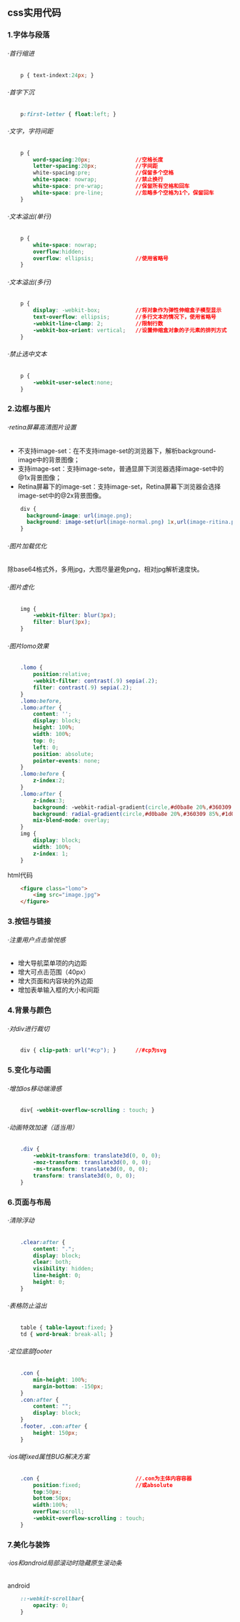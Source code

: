 ## css实用代码

### 1.字体与段落

###### ·首行缩进
```css
	p { text-indext:24px; }
```

###### ·首字下沉
```css
	p:first-letter { float:left; }
```

###### ·文字，字符间距
```css
	p {
		word-spacing:20px;				//空格长度
		letter-spacing:20px;			//字间距
		white-spacing:pre;				//保留多个空格
		white-space: nowrap;			//禁止换行
		white-space: pre-wrap;			//保留所有空格和回车
		white-space: pre-line;			//忽略多个空格为1个，保留回车
	}
```

###### ·文本溢出(单行)
```css
	p { 
		white-space: nowrap;
		overflow:hidden;				
		overflow: ellipsis; 			//使用省略号
	}				
```

###### ·文本溢出(多行)
```css
	p { 
		display: -webkit-box;			//将对象作为弹性伸缩盒子模型显示
		text-overflow: ellipsis;		//多行文本的情况下，使用省略号
		-webkit-line-clamp: 2;          //限制行数
		-webkit-box-orient: vertical; 	//设置伸缩盒对象的子元素的排列方式
	}		
```

###### ·禁止选中文本
```css
	p {
		-webkit-user-select:none;
	}
```

### 2.边框与图片

###### ·retina屏幕高清图片设置
- 不支持image-set：在不支持image-set的浏览器下，解析background-image中的背景图像；
- 支持image-set：支持image-sete，普通显屏下浏览器选择image-set中的@1x背景图像；
- Retina屏幕下的image-set：支持image-set，Retina屏幕下浏览器会选择image-set中的@2x背景图像。
```css
	div {
	  background-image: url(image.png);
	  background: image-set(url(image-normal.png) 1x,url(image-ritina.png) 2x) center;
	}
```

###### ·图片加载优化
除base64格式外，多用jpg，大图尽量避免png，相对jpg解析速度快。

###### ·图片虚化
```css
	img {
		-webkit-filter: blur(3px);
		filter: blur(3px);
	}
```

###### ·图片lomo效果
```css
	.lomo {
		position:relative;
		-webkit-filter: contrast(.9) sepia(.2);
    	filter: contrast(.9) sepia(.2);
	}
	.lomo:before,
	.lomo:after {
		content: '';
	    display: block;
	    height: 100%;
	    width: 100%;
	    top: 0;
	    left: 0;
	    position: absolute;
	    pointer-events: none;
	}
	.lomo:before {
		z-index:2;
	}
	.lomo:after {
		z-index:3;
		background: -webkit-radial-gradient(circle,#d0ba8e 20%,#360309 85%,#1d0210 100%);
	    background: radial-gradient(circle,#d0ba8e 20%,#360309 85%,#1d0210 100%);
	    mix-blend-mode: overlay;
	}
	img {
		display: block;
		width: 100%;
    	z-index: 1;
	}
```
html代码
```html
	<figure class="lomo">
    	<img src="image.jpg">
    </figure>
```

### 3.按钮与链接

###### ·注重用户点击愉悦感
- 增大导航菜单项的内边距
- 增大可点击范围（40px）
- 增大页面和内容块的外边距
- 增加表单输入框的大小和间距

### 4.背景与颜色

###### ·对div进行裁切
```css
	div { clip-path: url("#cp"); } 		//#cp为svg
```

### 5.变化与动画

###### ·增加ios移动端滑感
```css
	div{ -webkit-overflow-scrolling : touch; }
```

###### ·动画特效加速（适当用）
```css
	.div {
		-webkit-transform: translate3d(0, 0, 0);
		-moz-transform: translate3d(0, 0, 0);
		-ms-transform: translate3d(0, 0, 0);
		transform: translate3d(0, 0, 0);
	}
```

### 6.页面与布局

###### ·清除浮动
```css
	.clear:after {
		content: "."; 
		display: block; 
		clear: both; 
		visibility: hidden; 
		line-height: 0; 
		height: 0; 
	}
```

###### ·表格防止溢出
```css
	table { table-layout:fixed; }
	td { word-break: break-all; }
```

###### ·定位底部footer
```css
	.con {
		min-height: 100%;
		margin-bottom: -150px; 
	}
	.con:after {
		content: "";
		display: block;
	}
	.footer, .con:after {
		height: 150px; 
	}
```

###### ·ios端fixed属性BUG解决方案
```css
	.con {								//.con为主体内容容器
		position:fixed;					//或absolute
		top:50px;
		bottom:50px;
		width:100%;
		overflow:scroll;
		-webkit-overflow-scrolling : touch;
	}
```

### 7.美化与装饰

###### ·ios和android局部滚动时隐藏原生滚动条
android
```css
	::-webkit-scrollbar{
	    opacity: 0;
	}
```
